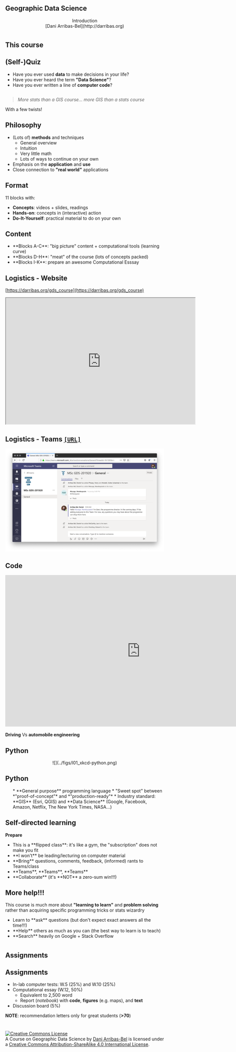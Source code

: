 #
## Geographic Data Science

<CENTER>
Introduction
</CENTER>

<CENTER>
[Dani Arribas-Bel](http://darribas.org)
</CENTER>

#
## This course

## (Self-)Quiz

* Have you ever used **data** to make decisions in your life?
* Have you ever heard the term **"Data Science"**?
* Have you ever written a line of **computer code**?

## 

> *More stats than a GIS course... more GIS than a stats course*

<span class='fragment'>With a few twists!</span>

## Philosophy

- (Lots of) **methods** and techniques
    - General overview
    - Intuition
    - Very little math
    - Lots of ways to continue on your own
- Emphasis on the **application** and **use**
- Close connection to **"real world"** applications

## Format

11 blocks with:

- **Concepts**: videos + slides, readings
- **Hands-on**: concepts in (interactive) action
- **Do-It-Yourself**: practical material to do on your own

## Content

<ul>
<li class='fragment'> **Blocks A-C**: "big picture" content + computational tools (learning curve) </li>
<li class='fragment'> **Blocks D-H**: "meat" of the course (lots of concepts packed) </li>
<li class='fragment'> **Blocks I-K**: prepare an awesome Computational Esssay </li>
</ul>

## Logistics - Website

[https://darribas.org/gds_course](https://darribas.org/gds_course)

<iframe src="https://darribas.org/gds_course" width=600 height=400 ></iframe>

## Logistics - Teams [`[URL]`](PH)

![Team](../figs/l01_team.png)

## Code

<iframe width="853" height="480" src="https://www.youtube.com/embed/M_rfujuRHUU" frameborder="0" allowfullscreen></iframe>

**Driving** Vs **automobile engineering**

## Python

<CENTER>
![](../figs/l01_xkcd-python.png)
</CENTER>

## Python

<ul>
* **General purpose** programming language
* "Sweet spot" between *"proof-of-concept"* and *"production-ready"*
* Industry standard: **GIS** (Esri, QGIS) and **Data Science** (Google, Facebook, Amazon, Netflix, The New York Times, NASA...)
</ul>

## Self-directed learning 

**Prepare** 

<ul>
<li class='fragment'> This is a **flipped class**: it's like a gym, the "subscription" does not make you fit </li>
<li class='fragment'> **I won't** be leading/lecturing on computer material </li>
<li class='fragment'> **Bring** questions, comments, feedback, (informed) rants to Teams/class </li>
<li class='fragment'> **Teams**, **Teams**, **Teams** </li>
<li class='fragment'> **Collaborate** (it's **NOT** a zero-sum win!!!) </li>
</ul>

## More help!!!

This course is much more about **"learning to learn"** and **problem 
solving** rather than acquiring specific programming tricks or stats wizardry

<ul>
<li class='fragment'> Learn to **ask** questions <span class='fragment'> (but don't expect
    exact answers all the time!!!) </span></li>
<li class='fragment'> **Help** others as much as you can (the best way to learn is to teach) </li>
<li class='fragment'> **Search** heavily on Google + Stack Overflow </li>
</ul>

#
## Assignments
## Assignments

- In-lab <span class='hlg'>computer tests</span>: W.5 (25%) and W.10 (25%)
- <span class='hlg'>Computational essay</span> (W.12, 50%)
     - Equivalent to 2,500 word
     - Report (*notebook*) with **code**, **figures** (e.g. maps), and **text**
- <span class='hlg'>Discussion board</span> (5%)

**NOTE**: recommendation letters only for great students (**>70**)

#
<a rel="license" href="http://creativecommons.org/licenses/by-sa/4.0/"><img alt="Creative Commons License" style="border-width:0" src="https://i.creativecommons.org/l/by-sa/4.0/88x31.png" /></a><br /><span xmlns:dct="http://purl.org/dc/terms/" property="dct:title"> A Course on Geographic Data Science</span> by <a xmlns:cc="http://creativecommons.org/ns#" href="http://darribas.org" property="cc:attributionName" rel="cc:attributionURL">Dani Arribas-Bel</a> is licensed under a <a rel="license" href="http://creativecommons.org/licenses/by-sa/4.0/">Creative Commons Attribution-ShareAlike 4.0 International License</a>.

